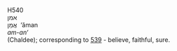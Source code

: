 H540  
אמן  
אֲמַן ‎ ‘ăman  
*am-an‘*  
(Chaldee); corresponding to [539](h0539) - believe, faithful, sure.  
